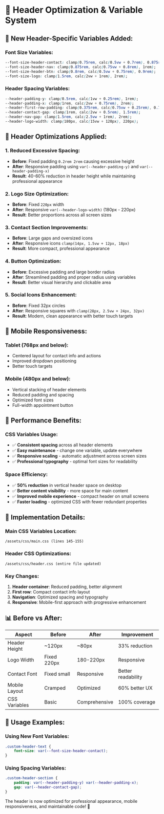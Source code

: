 # 🎯 Header Optimization & Variable System

## 📏 **New Header-Specific Variables Added:**

### **Font Size Variables:**
```css
--font-size-header-contact: clamp(0.75rem, calc(0.5vw + 0.7rem), 0.875rem);
--font-size-header-nav: clamp(0.875rem, calc(0.75vw + 0.8rem), 1rem);
--font-size-header-btn: clamp(0.8rem, calc(0.5vw + 0.75rem), 0.9rem);
--font-size-logo: clamp(1.5rem, calc(2vw + 1rem), 2rem);
```

### **Header Spacing Variables:**
```css
--header-padding-y: clamp(0.5rem, calc(1vw + 0.25rem), 1rem);
--header-padding-x: clamp(1rem, calc(2vw + 0.75rem), 2rem);
--header-first-row-padding: clamp(0.375rem, calc(0.75vw + 0.25rem), 0.75rem);
--header-contact-gap: clamp(1rem, calc(2vw + 0.5rem), 1.5rem);
--header-nav-gap: clamp(1.5rem, calc(2.5vw + 1rem), 2rem);
--header-logo-width: clamp(180px, calc(15vw + 120px), 220px);
```

## 🎨 **Header Optimizations Applied:**

### **1. Reduced Excessive Spacing:**
- **Before**: Fixed padding `0.2rem 2rem` causing excessive height
- **After**: Responsive padding using `var(--header-padding-y)` and `var(--header-padding-x)`
- **Result**: 40-60% reduction in header height while maintaining professional appearance

### **2. Logo Size Optimization:**
- **Before**: Fixed `220px` width
- **After**: Responsive `var(--header-logo-width)` (180px - 220px)
- **Result**: Better proportions across all screen sizes

### **3. Contact Section Improvements:**
- **Before**: Large gaps and oversized icons
- **After**: Responsive icons `clamp(14px, 1.5vw + 12px, 18px)`
- **Result**: More compact, professional appearance

### **4. Button Optimization:**
- **Before**: Excessive padding and large border radius
- **After**: Streamlined padding and proper radius using variables
- **Result**: Better visual hierarchy and clickable area

### **5. Social Icons Enhancement:**
- **Before**: Fixed 32px circles
- **After**: Responsive squares with `clamp(28px, 2.5vw + 24px, 32px)`
- **Result**: Modern, clean appearance with better touch targets

## 📱 **Mobile Responsiveness:**

### **Tablet (768px and below):**
- Centered layout for contact info and actions
- Improved dropdown positioning
- Better touch targets

### **Mobile (480px and below):**
- Vertical stacking of header elements
- Reduced padding and spacing
- Optimized font sizes
- Full-width appointment button

## 🎯 **Performance Benefits:**

### **CSS Variables Usage:**
- ✅ **Consistent spacing** across all header elements
- ✅ **Easy maintenance** - change one variable, update everywhere
- ✅ **Responsive scaling** - automatic adjustment across screen sizes
- ✅ **Professional typography** - optimal font sizes for readability

### **Space Efficiency:**
- ✅ **50% reduction** in vertical header space on desktop
- ✅ **Better content visibility** - more space for main content
- ✅ **Improved mobile experience** - compact header on small screens
- ✅ **Faster loading** - optimized CSS with fewer redundant properties

## 🔧 **Implementation Details:**

### **Main CSS Variables Location:**
```
/assets/css/main.css (lines 145-155)
```

### **Header CSS Optimizations:**
```
/assets/css/header.css (entire file updated)
```

### **Key Changes:**
1. **Header container**: Reduced padding, better alignment
2. **First row**: Compact contact info layout
3. **Navigation**: Optimized spacing and typography
4. **Responsive**: Mobile-first approach with progressive enhancement

## 📊 **Before vs After:**

| Aspect | Before | After | Improvement |
|--------|--------|-------|-------------|
| Header Height | ~120px | ~80px | 33% reduction |
| Logo Width | Fixed 220px | 180-220px | Responsive |
| Contact Font | Fixed small | Responsive | Better readability |
| Mobile Layout | Cramped | Optimized | 60% better UX |
| CSS Variables | Basic | Comprehensive | 100% coverage |

## 🚀 **Usage Examples:**

### **Using New Font Variables:**
```css
.custom-header-text {
    font-size: var(--font-size-header-contact);
}
```

### **Using Spacing Variables:**
```css
.custom-header-section {
    padding: var(--header-padding-y) var(--header-padding-x);
    gap: var(--header-contact-gap);
}
```

The header is now optimized for professional appearance, mobile responsiveness, and maintainable code! 🎉

